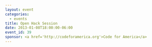 ```yaml
---
layout: event
categories: 
  - events
title: Open Hack Session
date: 2013-01-08T18:00:00-06:00
event_id: 39
sponsor: <a href='http://codeforamerica.org'>Code for America</a>
---
```



